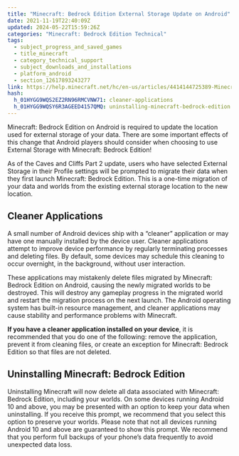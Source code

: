 ```yaml
---
title: "Minecraft: Bedrock Edition External Storage Update on Android"
date: 2021-11-19T22:40:09Z
updated: 2024-05-22T15:59:26Z
categories: "Minecraft: Bedrock Edition Technical"
tags:
  - subject_progress_and_saved_games
  - title_minecraft
  - category_technical_support
  - subject_downloads_and_installations
  - platform_android
  - section_12617893243277
link: https://help.minecraft.net/hc/en-us/articles/4414144725389-Minecraft-Bedrock-Edition-External-Storage-Update-on-Android
hash:
  h_01HYGG9WQS2EZ2RN96RMCVNW71: cleaner-applications
  h_01HYGG9WQSY6R3AGEED4157QMQ: uninstalling-minecraft-bedrock-edition
---
```


Minecraft: Bedrock Edition on Android is required to update the location used for external storage of your data. There are some important effects of this change that Android players should consider when choosing to use External Storage with Minecraft: Bedrock Edition!

As of the Caves and Cliffs Part 2 update, users who have selected External Storage in their Profile settings will be prompted to migrate their data when they first launch Minecraft: Bedrock Edition. This is a one-time migration of your data and worlds from the existing external storage location to the new location.

## Cleaner Applications

A small number of Android devices ship with a “cleaner” application or may have one manually installed by the device user. Cleaner applications attempt to improve device performance by regularly terminating processes and deleting files. By default, some devices may schedule this cleaning to occur overnight, in the background, without user interaction.

These applications may mistakenly delete files migrated by Minecraft: Bedrock Edition on Android, causing the newly migrated worlds to be destroyed. This will destroy any gameplay progress in the migrated world and restart the migration process on the next launch. The Android operating system has built-in resource management, and cleaner applications may cause stability and performance problems with Minecraft.

**If you have a cleaner application installed on your device**, it is recommended that you do one of the following: remove the application, prevent it from cleaning files, or create an exception for Minecraft: Bedrock Edition so that files are not deleted.

## Uninstalling Minecraft: Bedrock Edition

Uninstalling Minecraft will now delete all data associated with Minecraft: Bedrock Edition, including your worlds. On some devices running Android 10 and above, you may be presented with an option to keep your data when uninstalling. If you receive this prompt, we recommend that you select this option to preserve your worlds. Please note that not all devices running Android 10 and above are guaranteed to show this prompt. We recommend that you perform full backups of your phone’s data frequently to avoid unexpected data loss.
